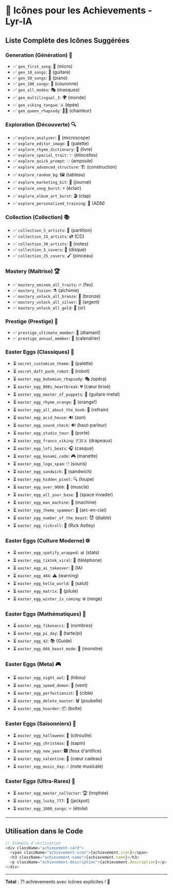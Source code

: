 # 🎨 Icônes pour les Achievements - Lyr-IA

## Liste Complète des Icônes Suggérées

### **Generation (Génération) 🎵**
- ✅ `gen_first_song`: 🎤 (micro)
- ✅ `gen_10_songs`: 🎸 (guitare)
- ✅ `gen_50_songs`: 🎹 (piano)
- ✅ `gen_100_songs`: 👑 (couronne)
- ✅ `gen_all_modes`: 🎭 (masques)
- ✅ `gen_multilingual_3`: 🌍 (monde)
- ✅ `gen_viking_tongue`: ⚔️ (épée)
- ✅ `gen_queen_rhapsody`: 👨‍🎤 (chanteur)

### **Exploration (Découverte) 🔍**
- ✅ `explore_analyzer`: 🔬 (microscope)
- ✅ `explore_editor_image`: 🎨 (palette)
- ✅ `explore_rhyme_dictionary`: 📖 (livre)
- ✅ `explore_special_trait`: ✨ (étincelles)
- ✅ `explore_quick_prompt`: 💡 (ampoule)
- ✅ `explore_advanced_structure`: 🏗️ (construction)
- ✅ `explore_random_bg`: 🖼️ (tableau)
- ✅ `explore_marketing_kit`: 📰 (journal)
- ✅ `explore_song_burst`: ⚡ (éclair)
- ✅ `explore_album_art_burst`: 🎬 (clap)
- ✅ `explore_personalized_training`: 🧬 (ADN)

### **Collection (Collection) 📚**
- ✅ `collection_5_artists`: 🎼 (partition)
- ✅ `collection_15_artists`: 💿 (CD)
- ✅ `collection_30_artists`: 🎵 (notes)
- ✅ `collection_5_covers`: 📀 (disque)
- ✅ `collection_25_covers`: 🖌️ (pinceau)

### **Mastery (Maîtrise) 🏆**
- ✅ `mastery_eminem_all_traits`: 🔥 (feu)
- ✅ `mastery_fusion`: ⚗️ (alchimie)
- ✅ `mastery_unlock_all_bronze`: 🥉 (bronze)
- ✅ `mastery_unlock_all_silver`: 🥈 (argent)
- ✅ `mastery_unlock_all_gold`: 🥇 (or)

### **Prestige (Prestige) 👑**
- ✅ `prestige_ultimate_member`: 💎 (diamant)
- ✅ `prestige_annual_member`: 📅 (calendrier)

### **Easter Eggs (Classiques) 🎁**
- ⏳ `secret_customize_theme`: 🎨 (palette)
- ⏳ `secret_daft_punk_robot`: 🤖 (robot)
- ⏳ `easter_egg_bohemian_rhapsody`: 🎭 (opéra)
- ⏳ `easter_egg_808s_heartbreak`: 💔 (cœur brisé)
- ⏳ `easter_egg_master_of_puppets`: 🎸 (guitare metal)
- ⏳ `easter_egg_rhyme_orange`: 🍊 (orange!)
- ⏳ `easter_egg_all_about_the_hook`: 🎵 (refrain)
- ⏳ `easter_egg_acid_house`: 🔊 (son)
- ⏳ `easter_egg_sound_check`: 🔊 (haut-parleur)
- ⏳ `easter_egg_studio_tour`: 🚪 (porte)
- ⏳ `easter_egg_franco_viking`: 🇫🇷⚔️ (drapeaux)
- ⏳ `easter_egg_lofi_beats`: 🎧 (casque)
- ⏳ `easter_egg_konami_code`: 🎮 (manette)
- ⏳ `easter_egg_logo_spam`: 🖱️ (souris)
- ⏳ `easter_egg_sandwich`: 🥪 (sandwich)
- ⏳ `easter_egg_hidden_pixel`: 🔍 (loupe)
- ⏳ `easter_egg_over_9000`: 💪 (muscle)
- ⏳ `easter_egg_all_your_base`: 👾 (space invader)
- ⏳ `easter_egg_man_machine`: 🤖 (machine)
- ⏳ `easter_egg_theme_spammer`: 🌈 (arc-en-ciel)
- ⏳ `easter_egg_number_of_the_beast`: 😈 (diable)
- ⏳ `easter_egg_rickroll`: 🎵 (Rick Astley)

### **Easter Eggs (Culture Moderne) 🌐**
- ⏳ `easter_egg_spotify_wrapped`: 📊 (stats)
- ⏳ `easter_egg_tiktok_viral`: 📱 (téléphone)
- ⏳ `easter_egg_ai_takeover`: 🤖 (IA)
- ⏳ `easter_egg_404`: ⚠️ (warning)
- ⏳ `easter_egg_hello_world`: 👋 (salut)
- ⏳ `easter_egg_matrix`: 💊 (pilule)
- ⏳ `easter_egg_winter_is_coming`: ❄️ (neige)

### **Easter Eggs (Mathématiques) 🔢**
- ⏳ `easter_egg_fibonacci`: 🔢 (nombres)
- ⏳ `easter_egg_pi_day`: 🥧 (tarte/pi)
- ⏳ `easter_egg_42`: 📚 (Guide)
- ⏳ `easter_egg_666_beast_mode`: 👹 (monstre)

### **Easter Eggs (Meta) 🎮**
- ⏳ `easter_egg_night_owl`: 🦉 (hibou)
- ⏳ `easter_egg_speed_demon`: 💨 (vent)
- ⏳ `easter_egg_perfectionist`: 🎯 (cible)
- ⏳ `easter_egg_delete_master`: 🗑️ (poubelle)
- ⏳ `easter_egg_hoarder`: 📦 (boîte)

### **Easter Eggs (Saisonniers) 🎄**
- ⏳ `easter_egg_halloween`: 🎃 (citrouille)
- ⏳ `easter_egg_christmas`: 🎄 (sapin)
- ⏳ `easter_egg_new_year`: 🎆 (feux d'artifice)
- ⏳ `easter_egg_valentine`: 💝 (cœur cadeau)
- ⏳ `easter_egg_music_day`: 🎶 (note musicale)

### **Easter Eggs (Ultra-Rares) 💎**
- ⏳ `easter_egg_master_collector`: 🏆 (trophée)
- ⏳ `easter_egg_lucky_777`: 🎰 (jackpot)
- ⏳ `easter_egg_1000_songs`: ⭐ (étoile)

---

## Utilisation dans le Code

```typescript
// Exemple d'utilisation
<div className="achievement-card">
  <span className="achievement-icon">{achievement.icon}</span>
  <h3 className="achievement-name">{achievement.name}</h3>
  <p className="achievement-description">{achievement.description}</p>
</div>
```

---

**Total** : 71 achievements avec icônes explicites ! 🎉

